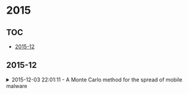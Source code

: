 # 2015

## TOC

- [2015-12](#2015-12)

## 2015-12

<details>

<summary>2015-12-03 22:01:11 - A Monte Carlo method for the spread of mobile malware</summary>

- *Alberto Berretti, Simone Ciccarone*

- `1512.01263v1` - [abs](http://arxiv.org/abs/1512.01263v1) - [pdf](http://arxiv.org/pdf/1512.01263v1)

> A new model for the spread of mobile malware based on proximity (i.e. Bluetooth, ad-hoc WiFi or NFC) is introduced. The spread of malware is analyzed using a Monte Carlo method and the results of the simulation are compared with those from mean field theory.

</details>

